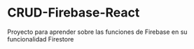 # CRUD-Firebase-React
Proyecto para aprender sobre las funciones de Firebase en su funcionalidad Firestore
